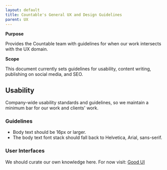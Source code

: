 ```yaml
---
layout: default
title: Countable's General UX and Design Guidelines
parent: UX
---
```


**Purpose**

Provides the Countable team with guidelines for when our work intersects
with the UX domain.

**Scope**

This document currently sets guidelines for usability, content writing,
publishing on social media, and SEO.

## Usability

Company-wide usability standards and guidelines, so we maintain a
minimum bar for our work and clients' work.

### Guidelines

  - Body text should be 16px or larger.
  - The body text font stack should fall back to Helvetica, Arial,
    sans-serif.

### User Interfaces

We should curate our own knowledge here. For now visit: [Good UI](https://goodui.org/)
